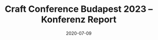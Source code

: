 ---
title: 'Craft Conference Budapest 2023 – Konferenz Report'
date: 2020-07-09
summary: 'Ein Konferenz-Report über die Craft Conference in Budapest, die sich auf das Handwerk (“craft”) der Softwareentwicklung spezialisiert.'
externalUrl: https://senacor.blog/craft-conference-budapest-2023-konferenz-report/
lang: de
originalContentType: link
---